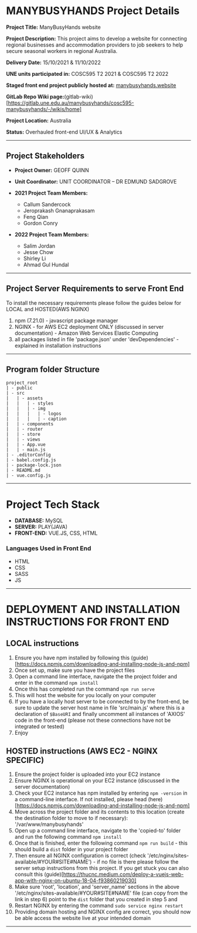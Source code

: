 # **MANYBUSYHANDS Project Details**

**Project Title:** ManyBusyHands website

**Project Description:** This project aims to develop a website for connecting regional businesses and accommodation providers to job seekers to help secure seasonal workers in regional Australia.

**Delivery Date:** 15/10/2021 & 11/10/2022

**UNE units participated in:** COSC595 T2 2021 & COSC595 T2 2022

**Staged front end project publicly hosted at:** [manybusyhands.website](manybusyhands.website)

**GitLab Repo Wiki page:**(gitlab-wiki)[https://gitlab.une.edu.au/manybusyhands/cosc595-manybusyhands/-/wikis/home]

**Project Location:** Australia

**Status:** Overhauled front-end UI/UX & Analytics

---

## **Project Stakeholders**

- **Project Owner:** GEOFF QUINN
- **Unit Coordinator:** UNIT COORDINATOR – DR EDMUND SADGROVE
- **2021 Project Team Members:**

  - Callum Sandercock
  - Jeroprakash Gnanaprakasam
  - Feng Qian
  - Gordon Conry

- **2022 Project Team Members:**
  - Salim Jordan
  - Jesse Chow
  - Shirley Li
  - Ahmad Gul Hundal

---

## **Project Server Requirements to serve Front End**

To install the necessary requirements please follow the guides below for LOCAL and HOSTED(AWS NGINX)

1. npm (7.21.0) - javascript package manager
2. NGINX - for AWS EC2 deployment ONLY (discussed in server documentation) - Amazon Web Services Elastic Computing
3. all packages listed in file 'package.json' under 'devDependencies' - explained in installation instructions

---

## **Program folder Structure**

```text
project_root
| - public
| - src
|   | - assets
|   |   | - styles
|   |   | - img
|   |   |   | - logos
|   |   |   | - caption
|   | - components
|   | - router
|   | - store
|   | - views
|   | - App.vue
|   | - main.js
| - .editorConfig
| - babel.config.js
| - package-lock.json
| - README.md
| - vue.config.js
```

---

# **Project Tech Stack**

- **DATABASE:** MySQL
- **SERVER:** PLAY(JAVA)
- **FRONT-END:** VUE.JS, CSS, HTML

### **Languages Used in Front End**

- HTML
- CSS
- SASS
- JS

---

# **DEPLOYMENT AND INSTALLATION INSTRUCTIONS FOR FRONT END**

## **LOCAL instructions**

1. Ensure you have npm installed by following this (guide)[https://docs.npmjs.com/downloading-and-installing-node-js-and-npm]
2. Once set up, make sure you have the project files
3. Open a command line interface, navigate the the project folder and enter in the command `npm install`
4. Once this has completed run the command `npm run serve`
5. This will host the website for you locally on your computer
6. If you have a locally host server to be connected to by the front-end, be sure to update the server host name in file 'src/main.js' where this is a declaration of `$BaseURI` and finally uncomment all instances of 'AXIOS' code in the front-end (please not these connections have not be integrated or tested)
7. Enjoy

## **HOSTED instructions (AWS EC2 - NGINX SPECIFIC)**

1. Ensure the project folder is uploaded into your EC2 instance
2. Ensure NGINX is operational on your EC2 instance (discussed in the server documentation)
3. Check your EC2 instance has npm installed by entering `npm -version` in a command-line interface. If not installed, please head (here)[https://docs.npmjs.com/downloading-and-installing-node-js-and-npm]
4. Move across the project folder and its contents to this location (create the destination folder to move to if necessary): '/var/www/manybusyhands'
5. Open up a command line interface, navigate to the 'copied-to' folder and run the following command `npm install`
6. Once that is finished, enter the following command `npm run build` - this should build a `dist` folder in your project folder
7. Then ensure all NGINX configuration is correct (check '/etc/nginx/sites-available/#YOUR#SITE#NAME') - if no file is there please follow the server setup instructions from this project. If you get stuck you can also consult this (guide)[https://thucnc.medium.com/deploy-a-vuejs-web-app-with-nginx-on-ubuntu-18-04-f93860219030]
8. Make sure 'root', 'location', and 'server_name' sections in the above '/etc/nginx/sites-available/#YOUR#SITE#NAME' file (can copy from the link in step 6) point to the `dist` folder that you created in step 5 and
9. Restart NGINX by entering the command `sudo service nginx restart`
10. Providing domain hosting and NGINX config are correct, you should now be able access the website live at your intended domain

---
